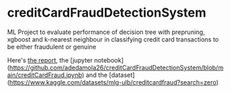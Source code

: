 # creditCardFraudDetectionSystem
ML Project to evaluate performance of decision tree with prepruning, xgboost and k-nearest neighbour in classifying credit card transactions to be either fraudulent or genuine

Here's [the report](https://github.com/adedamola26/creditCardFraudDetectionSystem/blob/main/Adedamola_Adesoye_002707831-analysis.pdf), the [jupyter notebook] (https://github.com/adedamola26/creditCardFraudDetectionSystem/blob/main/creditCardFraud.ipynb) and the [dataset] (https://www.kaggle.com/datasets/mlg-ulb/creditcardfraud?search=zero)
